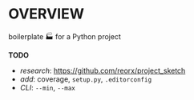 # OVERVIEW

boilerplate 🏭 for a Python project

__TODO__

* _research_: https://github.com/reorx/project_sketch
* _add_: coverage, `setup.py`, `.editorconfig`
* _CLI_: `--min`, `--max`
